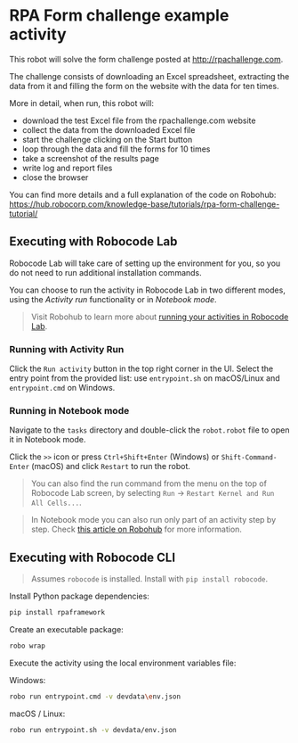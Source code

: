 # RPA Form challenge example activity

This robot will solve the form challenge posted at http://rpachallenge.com.

The challenge consists of downloading an Excel spreadsheet, extracting the data from it and filling the form on the website with the data for ten times.

More in detail, when run, this robot will:

- download the test Excel file from the rpachallenge.com website
- collect the data from the downloaded Excel file
- start the challenge clicking on the Start button
- loop through the data and fill the forms for 10 times
- take a screenshot of the results page
- write log and report files
- close the browser

You can find more details and a full explanation of the code on Robohub: https://hub.robocorp.com/knowledge-base/tutorials/rpa-form-challenge-tutorial/

## Executing with Robocode Lab

Robocode Lab will take care of setting up the environment for you, so you do not need to run additional installation commands.

You can choose to run the activity in Robocode Lab in two different modes, using the _Activity run_ functionality or in _Notebook mode_.

> Visit Robohub to learn more about [running your activities in Robocode Lab](https://hub.robocorp.com/knowledge-base/articles/running-robots-in-robocode-lab/).

### Running with Activity Run

Click the `Run activity` button in the top right corner in the UI.
Select the entry point from the provided list: use `entrypoint.sh` on macOS/Linux and `entrypoint.cmd` on Windows.

### Running in Notebook mode

Navigate to the `tasks` directory and double-click the `robot.robot` file to open it in Notebook mode.

Click the `>>` icon or press `Ctrl+Shift+Enter` (Windows) or `Shift-Command-Enter` (macOS) and click `Restart` to run the robot.

> You can also find the run command from the menu on the top of Robocode Lab screen, by selecting `Run` -> `Restart Kernel and Run All Cells...`.

> In Notebook mode you can also run only part of an activity step by step. Check [this article on Robohub](https://hub.robocorp.com/knowledge-base/articles/running-robots-in-robocode-lab/) for more information.

## Executing with Robocode CLI

> Assumes `robocode` is installed. Install with `pip install robocode`.

Install Python package dependencies:

```bash
pip install rpaframework
```

Create an executable package:

```bash
robo wrap
```

Execute the activity using the local environment variables file:

Windows:

```bash
robo run entrypoint.cmd -v devdata\env.json
```

macOS / Linux:

```bash
robo run entrypoint.sh -v devdata/env.json
```
